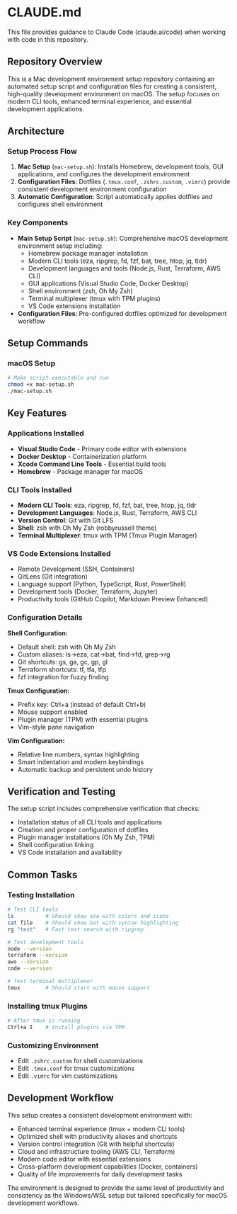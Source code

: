 # CLAUDE.md

This file provides guidance to Claude Code (claude.ai/code) when working with code in this repository.

## Repository Overview

This is a Mac development environment setup repository containing an automated setup script and configuration files for creating a consistent, high-quality development environment on macOS. The setup focuses on modern CLI tools, enhanced terminal experience, and essential development applications.

## Architecture

### Setup Process Flow
1. **Mac Setup** (`mac-setup.sh`): Installs Homebrew, development tools, GUI applications, and configures the development environment
2. **Configuration Files**: Dotfiles (`.tmux.conf`, `.zshrc.custom`, `.vimrc`) provide consistent development environment configuration
3. **Automatic Configuration**: Script automatically applies dotfiles and configures shell environment

### Key Components

- **Main Setup Script** (`mac-setup.sh`): Comprehensive macOS development environment setup including:
  - Homebrew package manager installation
  - Modern CLI tools (eza, ripgrep, fd, fzf, bat, tree, htop, jq, tldr)
  - Development languages and tools (Node.js, Rust, Terraform, AWS CLI)
  - GUI applications (Visual Studio Code, Docker Desktop)
  - Shell environment (zsh, Oh My Zsh)
  - Terminal multiplexer (tmux with TPM plugins)
  - VS Code extensions installation
- **Configuration Files**: Pre-configured dotfiles optimized for development workflow

## Setup Commands

### macOS Setup
```bash
# Make script executable and run
chmod +x mac-setup.sh
./mac-setup.sh
```

## Key Features

### Applications Installed
- **Visual Studio Code** - Primary code editor with extensions
- **Docker Desktop** - Containerization platform
- **Xcode Command Line Tools** - Essential build tools
- **Homebrew** - Package manager for macOS

### CLI Tools Installed
- **Modern CLI Tools**: eza, ripgrep, fd, fzf, bat, tree, htop, jq, tldr
- **Development Languages**: Node.js, Rust, Terraform, AWS CLI
- **Version Control**: Git with Git LFS
- **Shell**: zsh with Oh My Zsh (robbyrussell theme)
- **Terminal Multiplexer**: tmux with TPM (Tmux Plugin Manager)

### VS Code Extensions Installed
- Remote Development (SSH, Containers)
- GitLens (Git integration)
- Language support (Python, TypeScript, Rust, PowerShell)
- Development tools (Docker, Terraform, Jupyter)
- Productivity tools (GitHub Copilot, Markdown Preview Enhanced)

### Configuration Details

**Shell Configuration:**
- Default shell: zsh with Oh My Zsh
- Custom aliases: ls→eza, cat→bat, find→fd, grep→rg
- Git shortcuts: gs, ga, gc, gp, gl
- Terraform shortcuts: tf, tfa, tfp
- fzf integration for fuzzy finding

**Tmux Configuration:**
- Prefix key: Ctrl+a (instead of default Ctrl+b)
- Mouse support enabled
- Plugin manager (TPM) with essential plugins
- Vim-style pane navigation

**Vim Configuration:**
- Relative line numbers, syntax highlighting
- Smart indentation and modern keybindings
- Automatic backup and persistent undo history

## Verification and Testing

The setup script includes comprehensive verification that checks:
- Installation status of all CLI tools and applications
- Creation and proper configuration of dotfiles
- Plugin manager installations (Oh My Zsh, TPM)
- Shell configuration linking
- VS Code installation and availability

## Common Tasks

### Testing Installation
```bash
# Test CLI tools
ls          # Should show eza with colors and icons
cat file    # Should show bat with syntax highlighting
rg "text"   # Fast text search with ripgrep

# Test development tools
node --version
terraform --version
aws --version
code --version

# Test terminal multiplexer
tmux        # Should start with mouse support
```

### Installing tmux Plugins
```bash
# After tmux is running
Ctrl+a I    # Install plugins via TPM
```

### Customizing Environment
- Edit `.zshrc.custom` for shell customizations
- Edit `.tmux.conf` for tmux customizations
- Edit `.vimrc` for vim customizations

## Development Workflow

This setup creates a consistent development environment with:
- Enhanced terminal experience (tmux + modern CLI tools)
- Optimized shell with productivity aliases and shortcuts
- Version control integration (Git with helpful shortcuts)
- Cloud and infrastructure tooling (AWS CLI, Terraform)
- Modern code editor with essential extensions
- Cross-platform development capabilities (Docker, containers)
- Quality of life improvements for daily development tasks

The environment is designed to provide the same level of productivity and consistency as the Windows/WSL setup but tailored specifically for macOS development workflows.